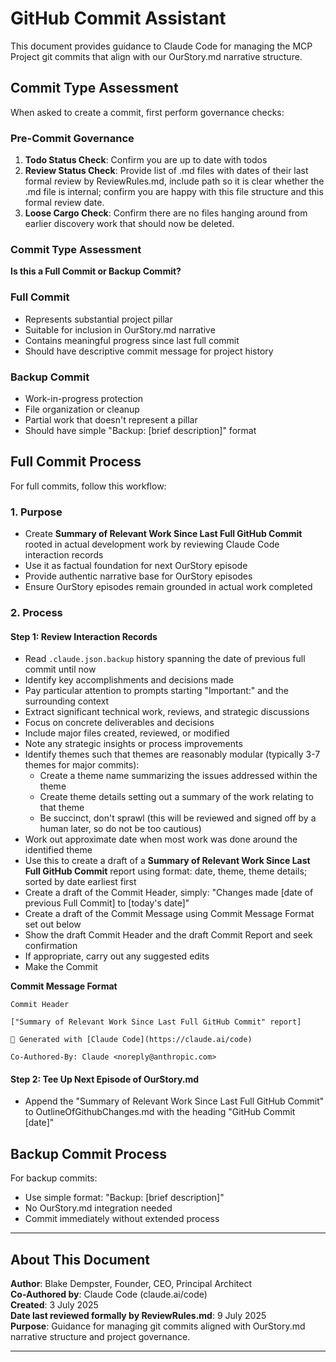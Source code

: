 # GitHub Commit Assistant

This document provides guidance to Claude Code for managing the MCP Project git commits that align with our OurStory.md narrative structure.

## Commit Type Assessment

When asked to create a commit, first perform governance checks:

### Pre-Commit Governance
1. **Todo Status Check**: Confirm you are up to date with todos
2. **Review Status Check**: Provide list of .md files with dates of their last formal review by ReviewRules.md, include path so it is clear whether the .md file is internal; confirm you are happy with this file structure and this formal review date.
3. **Loose Cargo Check**: Confirm there are no files hanging around from earlier discovery work that should now be deleted.

### Commit Type Assessment
**Is this a Full Commit or Backup Commit?**

### Full Commit
- Represents substantial project pillar
- Suitable for inclusion in OurStory.md narrative
- Contains meaningful progress since last full commit
- Should have descriptive commit message for project history

### Backup Commit  
- Work-in-progress protection
- File organization or cleanup
- Partial work that doesn't represent a pillar
- Should have simple "Backup: [brief description]" format

## Full Commit Process

For full commits, follow this workflow:

### 1. Purpose
- Create **Summary of Relevant Work Since Last Full GitHub Commit** rooted in actual development work by reviewing Claude Code interaction records
- Use it as factual foundation for next OurStory episode
- Provide authentic narrative base for OurStory episodes
- Ensure OurStory episodes remain grounded in actual work completed

### 2. Process

#### Step 1: Review Interaction Records
- Read `.claude.json.backup` history spanning the date of previous full commit until now
- Identify key accomplishments and decisions made
- Pay particular attention to prompts starting "Important:" and the surrounding context
- Extract significant technical work, reviews, and strategic discussions
- Focus on concrete deliverables and decisions
- Include major files created, reviewed, or modified
- Note any strategic insights or process improvements
- Identify themes such that themes are reasonably modular (typically 3-7 themes for major commits):
  - Create a theme name summarizing the issues addressed within the theme
  - Create theme details setting out a summary of the work relating to that theme
  - Be succinct, don't sprawl (this will be reviewed and signed off by a human later, so do not be too cautious)
- Work out approximate date when most work was done around the identified theme
- Use this to create a draft of a **Summary of Relevant Work Since Last Full GitHub Commit** report using format: date, theme, theme details; sorted by date earliest first
- Create a draft of the Commit Header, simply: "Changes made [date of previous Full Commit] to [today's date]"
- Create a draft of the Commit Message using Commit Message Format set out below
- Show the draft Commit Header and the draft Commit Report and seek confirmation
- If appropriate, carry out any suggested edits
- Make the Commit

**Commit Message Format**
```
Commit Header

["Summary of Relevant Work Since Last Full GitHub Commit" report]

🤖 Generated with [Claude Code](https://claude.ai/code)

Co-Authored-By: Claude <noreply@anthropic.com>
```

#### Step 2: Tee Up Next Episode of OurStory.md

- Append the "Summary of Relevant Work Since Last Full GitHub Commit" to OutlineOfGithubChanges.md with the heading "GitHub Commit [date]"

## Backup Commit Process

For backup commits:
- Use simple format: "Backup: [brief description]"
- No OurStory.md integration needed
- Commit immediately without extended process

---

## About This Document

**Author**: Blake Dempster, Founder, CEO, Principal Architect  
**Co-Authored by**: Claude Code (claude.ai/code)  
**Created**: 3 July 2025  
**Date last reviewed formally by ReviewRules.md**: 9 July 2025  
**Purpose**: Guidance for managing git commits aligned with OurStory.md narrative structure and project governance.

---
